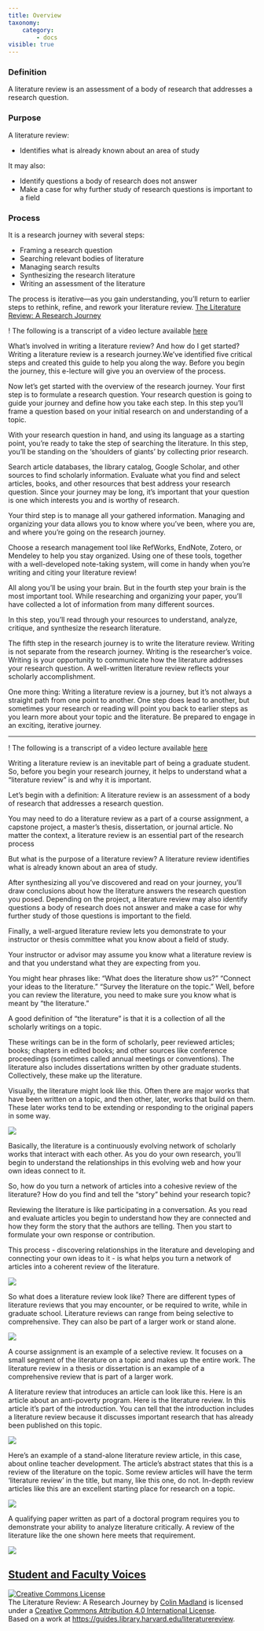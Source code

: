 ```yaml
---
title: Overview
taxonomy:
    category:
        - docs
visible: true
---
```


### Definition

A literature review is an assessment of a body of research that addresses a research question.

### Purpose

A literature review:
- Identifies what is already known about an area of study

It may also:
- Identify questions a body of research does not answer       
- Make a case for why further study of research questions is important to a field

### Process

It is a research journey with several steps:
- Framing a research question
- Searching relevant bodies of literature
- Managing search results
- Synthesizing the research literature
- Writing an assessment of the literature

The process is iterative—as you gain understanding, you’ll return to earlier steps to rethink, refine, and rework your literature review.
[The Literature Review: A Research Journey](https://guides.library.harvard.edu/literaturereview)

! The following is a transcript of a video lecture available [here](http://gseacademic.harvard.edu/~instruct/gutman_library/litreview/process/player.html)

What’s involved in writing a literature review? And how do I get started?
Writing a literature review is a research journey.We’ve identified five critical steps and created this guide to help you along the way. Before you begin the journey, this e-lecture will give you an overview of the process.

Now let’s get started with the overview of the research journey. Your first step is to formulate a research question. Your research question is going to guide your journey and define how you take each step. In this step you’ll frame a question based on your initial research on and understanding of a topic.

With your research question in hand, and using its language as a starting point, you’re ready to take the step of searching the literature. In this step, you’ll be standing on the ‘shoulders of giants’ by collecting prior research.

Search article databases, the library catalog, Google Scholar, and other sources to find scholarly information. Evaluate what you find and select articles, books, and other resources that best address your research question. Since your journey may be long, it’s important that your question is one which interests you and is worthy of research.

Your third step is to manage all your gathered information. Managing and organizing your data allows you to know where you’ve been, where you are, and where you’re going on the research journey.

Choose a research management tool like RefWorks, EndNote, Zotero, or Mendeley to help you stay organized. Using one of these tools, together with a well-developed note-taking system, will come in handy when you’re writing and citing your literature review!

All along you’ll be using your brain. But in the fourth step your brain is the most important tool. While researching and organizing your paper, you’ll have collected a lot of information from many different sources.

In this step, you’ll read through your resources to understand, analyze, critique, and synthesize the research literature.

The fifth step in the research journey is to write the literature review. Writing is not separate from the research journey. Writing is the researcher’s voice. Writing is your opportunity to communicate how the literature addresses your research question. A well-written literature review reflects your scholarly accomplishment.

One more thing: Writing a literature review is a journey, but it’s not always a straight path from one point to another. One step does lead to another, but sometimes your research or reading will point you back to earlier steps as you learn more about your topic and the literature. Be prepared to engage in an exciting, iterative journey.

---

! The following is a transcript of a video lecture available [here](http://gseacademic.harvard.edu/~instruct/gutman_library/litreview/defpurpose/player.html)

Writing a literature review is an inevitable part of being a graduate student. So, before you begin your research journey, it helps to understand what a “literature review” is and why it is important.

Let’s begin with a definition: A literature review is an assessment of a body of research that addresses a research question.

You may need to do a literature review as a part of a course assignment, a capstone project, a master’s thesis, dissertation, or journal article. No matter the context, a literature review is an essential part of the research process

But what is the purpose of a literature review? A literature review identifies what is already known about an area of study.

After synthesizing all you’ve discovered and read on your journey, you’ll draw conclusions about how the literature answers the research question you posed. Depending on the project, a literature review may also identify questions a body of research does not answer and make a case for why further study of those questions is important to the field.

Finally, a well-argued literature review lets you demonstrate to your instructor or thesis committee what you know about a field of study.

Your instructor or advisor may assume you know what a literature review is and that you understand what they are expecting from you.

You might hear phrases like: “What does the literature show us?” “Connect your ideas to the literature.” “Survey the literature on the topic.” Well, before you can review the literature, you need to make sure you know what is meant by “the literature.”

A good definition of “the literature” is that it is a collection of all the scholarly writings on a topic.

These writings can be in the form of scholarly, peer reviewed articles; books; chapters in edited books; and other sources like conference proceedings (sometimes called annual meetings or conventions). The literature also includes dissertations written by other graduate students. Collectively, these make up the literature.

Visually, the literature might look like this. Often there are major works that have been written on a topic, and then other, later, works that build on them. These later works tend to be extending or responding to the original papers in some way.

![](handoutofslides_definitionandpurpose.jpg)

Basically, the literature is a continuously evolving network of scholarly works that interact with each other. As you do your own research, you’ll begin to understand the relationships in this evolving web and how your own ideas connect to it.

So, how do you turn a network of articles into a cohesive review of the literature? How do you find and tell the “story” behind your research topic?

Reviewing the literature is like participating in a conversation. As you read and evaluate articles you begin to understand how they are connected and how they form the story that the authors are telling. Then you start to formulate your own response or contribution.

This process - discovering relationships in the literature and developing and connecting your own ideas to it - is what helps you turn a network of articles into a coherent review of the literature.

![](handoutofslides_definitionandpurpose2.jpg)

So what does a literature review look like? There are different types of literature reviews that you may encounter, or be required to write, while in graduate school. Literature reviews can range from being selective to comprehensive. They can also be part of a larger work or stand alone.

![](handoutofslides_definitionandpurpose3.jpg)

A course assignment is an example of a selective review. It focuses on a small segment of the literature on a topic and makes up the entire work. The literature review in a thesis or dissertation is an example of a comprehensive review that is part of a larger work.

A literature review that introduces an article can look like this. Here is an article about an anti-poverty program. Here is the literature review. In this article it’s part of the introduction. You can tell that the introduction includes a literature review because it discusses important research that has already been published on this topic.

![](handoutofslides_definitionandpurpose4.jpg)

Here’s an example of a stand-alone literature review article, in this case, about online teacher development. The article’s abstract states that this is a review of the literature on the topic. Some review articles will have the term ‘literature review’ in the title, but many, like this one, do not. In-depth review articles like this are an excellent starting place for research on a topic.

![](handoutofslides_definitionandpurpose5.jpg)

A qualifying paper written as part of a doctoral program requires you to demonstrate your ability to analyze literature critically. A review of the literature like the one shown here meets that requirement.

![](handoutofslides_definitionandpurpose6.jpg)

[Student and Faculty Voices](https://guides.library.harvard.edu/c.php?g=310271&p=2071506#s-lg-box-9393036)
---

<a rel="license" href="http://creativecommons.org/licenses/by/4.0/"><img alt="Creative Commons License" style="border-width:0" src="https://i.creativecommons.org/l/by/4.0/88x31.png" /></a><br /><span xmlns:dct="http://purl.org/dc/terms/" property="dct:title">The Literature Review: A Research Journey</span> by <a xmlns:cc="http://creativecommons.org/ns#" href="https://lit.madland.ca/home/how-to-lit-review" property="cc:attributionName" rel="cc:attributionURL">Colin Madland</a> is licensed under a <a rel="license" href="http://creativecommons.org/licenses/by/4.0/">Creative Commons Attribution 4.0 International License</a>.<br />Based on a work at <a xmlns:dct="http://purl.org/dc/terms/" href="https://guides.library.harvard.edu/literaturereview" rel="dct:source">https://guides.library.harvard.edu/literaturereview</a>.
